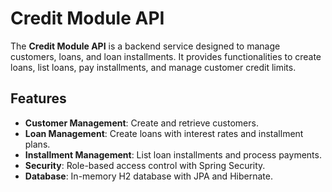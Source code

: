 # Credit Module API

The **Credit Module API** is a backend service designed to manage customers, loans, and loan installments. 
It provides functionalities to create loans, list loans, pay installments, and manage customer credit limits.

## Features
- **Customer Management**: Create and retrieve customers.
- **Loan Management**: Create loans with interest rates and installment plans.
- **Installment Management**: List loan installments and process payments.
- **Security**: Role-based access control with Spring Security.
- **Database**: In-memory H2 database with JPA and Hibernate.
